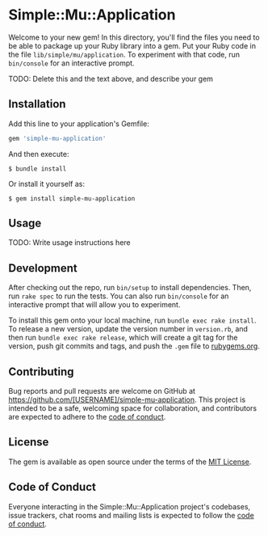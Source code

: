 # Simple::Mu::Application

Welcome to your new gem! In this directory, you'll find the files you need to be able to package up your Ruby library into a gem. Put your Ruby code in the file `lib/simple/mu/application`. To experiment with that code, run `bin/console` for an interactive prompt.

TODO: Delete this and the text above, and describe your gem

## Installation

Add this line to your application's Gemfile:

```ruby
gem 'simple-mu-application'
```

And then execute:

    $ bundle install

Or install it yourself as:

    $ gem install simple-mu-application

## Usage

TODO: Write usage instructions here

## Development

After checking out the repo, run `bin/setup` to install dependencies. Then, run `rake spec` to run the tests. You can also run `bin/console` for an interactive prompt that will allow you to experiment.

To install this gem onto your local machine, run `bundle exec rake install`. To release a new version, update the version number in `version.rb`, and then run `bundle exec rake release`, which will create a git tag for the version, push git commits and tags, and push the `.gem` file to [rubygems.org](https://rubygems.org).

## Contributing

Bug reports and pull requests are welcome on GitHub at https://github.com/[USERNAME]/simple-mu-application. This project is intended to be a safe, welcoming space for collaboration, and contributors are expected to adhere to the [code of conduct](https://github.com/[USERNAME]/simple-mu-application/blob/master/CODE_OF_CONDUCT.md).


## License

The gem is available as open source under the terms of the [MIT License](https://opensource.org/licenses/MIT).

## Code of Conduct

Everyone interacting in the Simple::Mu::Application project's codebases, issue trackers, chat rooms and mailing lists is expected to follow the [code of conduct](https://github.com/[USERNAME]/simple-mu-application/blob/master/CODE_OF_CONDUCT.md).
